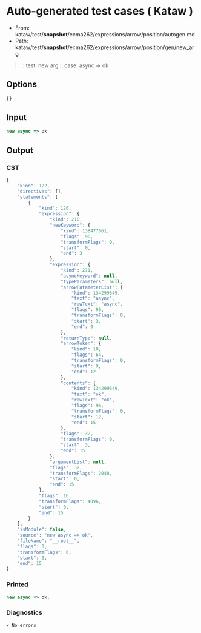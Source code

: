 # Auto-generated test cases ( Kataw )
- From: kataw/test/__snapshot__/ecma262/expressions/arrow/position/autogen.md
- Path: kataw/test/__snapshot__/ecma262/expressions/arrow/position/gen/new_arg
> :: test: new arg
> :: case: async => ok
## Options

`````js
{}
`````
## Input

`````js
new async => ok
`````
## Output

### CST

```javascript
{
    "kind": 122,
    "directives": [],
    "statements": [
        {
            "kind": 120,
            "expression": {
                "kind": 210,
                "newKeyword": {
                    "kind": 138477661,
                    "flags": 96,
                    "transformFlags": 0,
                    "start": 0,
                    "end": 3
                },
                "expression": {
                    "kind": 271,
                    "asyncKeyword": null,
                    "typeParameters": null,
                    "arrowPatameterList": {
                        "kind": 134299649,
                        "text": "async",
                        "rawText": "async",
                        "flags": 96,
                        "transformFlags": 0,
                        "start": 3,
                        "end": 9
                    },
                    "returnType": null,
                    "arrowToken": {
                        "kind": 10,
                        "flags": 64,
                        "transformFlags": 0,
                        "start": 9,
                        "end": 12
                    },
                    "contents": {
                        "kind": 134299649,
                        "text": "ok",
                        "rawText": "ok",
                        "flags": 96,
                        "transformFlags": 0,
                        "start": 12,
                        "end": 15
                    },
                    "flags": 32,
                    "transformFlags": 0,
                    "start": 3,
                    "end": 15
                },
                "argumentList": null,
                "flags": 32,
                "transformFlags": 2048,
                "start": 0,
                "end": 15
            },
            "flags": 16,
            "transformFlags": 4096,
            "start": 0,
            "end": 15
        }
    ],
    "isModule": false,
    "source": "new async => ok",
    "fileName": "__root__",
    "flags": 0,
    "transformFlags": 0,
    "start": 0,
    "end": 15
}
```

### Printed

```javascript
new async => ok;
```

### Diagnostics

```javascript
✔ No errors
```

